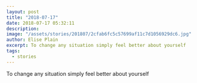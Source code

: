 ```yaml
---
layout: post
title: "2018-07-17"
date: 2018-07-17 05:32:11
description: 
image: "/assets/stories/201807/2cfab6fc5c57699af11c7d1056929dc6.jpg"
author: Elise Plain
excerpt: To change any situation simply feel better about yourself
tags: 
  - stories
---
```


To change any situation simply feel better about yourself
<p></p>
